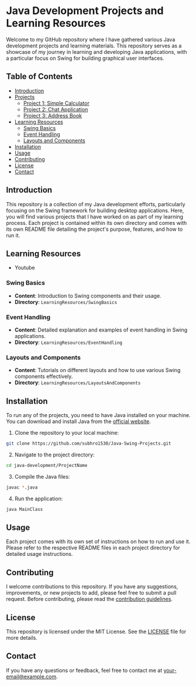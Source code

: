
# Java Development Projects and Learning Resources

Welcome to my GitHub repository where I have gathered various Java development projects and learning materials. This repository serves as a showcase of my journey in learning and developing Java applications, with a particular focus on Swing for building graphical user interfaces.

## Table of Contents

- [Introduction](#introduction)
- [Projects](#projects)
  - [Project 1: Simple Calculator](#project-1-simple-calculator)
  - [Project 2: Chat Application](#project-2-to-do-list-application)
  - [Project 3: Address Book](#project-3-address-book)
- [Learning Resources](#learning-resources)
  - [Swing Basics](#swing-basics)
  - [Event Handling](#event-handling)
  - [Layouts and Components](#layouts-and-components)
- [Installation](#installation)
- [Usage](#usage)
- [Contributing](#contributing)
- [License](#license)
- [Contact](#contact)

## Introduction

This repository is a collection of my Java development efforts, particularly focusing on the Swing framework for building desktop applications. Here, you will find various projects that I have worked on as part of my learning process. Each project is contained within its own directory and comes with its own README file detailing the project's purpose, features, and how to run it.

## Learning Resources
- Youtube

### Swing Basics

- **Content**: Introduction to Swing components and their usage.
- **Directory**: `LearningResources/SwingBasics`

### Event Handling

- **Content**: Detailed explanation and examples of event handling in Swing applications.
- **Directory**: `LearningResources/EventHandling`

### Layouts and Components

- **Content**: Tutorials on different layouts and how to use various Swing components effectively.
- **Directory**: `LearningResources/LayoutsAndComponents`

## Installation

To run any of the projects, you need to have Java installed on your machine. You can download and install Java from the [official website](https://www.oracle.com/java/technologies/javase-downloads.html).

1. Clone the repository to your local machine:

```bash
git clone https://github.com/subhro1530/Java-Swing-Projects.git
```

2. Navigate to the project directory:

```bash
cd java-development/ProjectName
```

3. Compile the Java files:

```bash
javac *.java
```

4. Run the application:

```bash
java MainClass
```

## Usage

Each project comes with its own set of instructions on how to run and use it. Please refer to the respective README files in each project directory for detailed usage instructions.

## Contributing

I welcome contributions to this repository. If you have any suggestions, improvements, or new projects to add, please feel free to submit a pull request. Before contributing, please read the [contribution guidelines](CONTRIBUTING.md).

## License

This repository is licensed under the MIT License. See the [LICENSE](LICENSE) file for more details.

## Contact

If you have any questions or feedback, feel free to contact me at [your-email@example.com](mailto:your-email@example.com).

